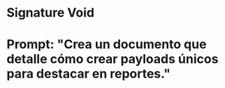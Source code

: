 # Signature Void
# Prompt: "Crea un documento que detalle cómo crear payloads únicos para destacar en reportes."
